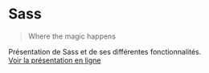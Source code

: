 # Sass

> Where the magic happens

Présentation de Sass et de ses différentes fonctionnalités.  
[Voir la présentation en ligne](https://gitpitch.com/zessx/slides/sass)